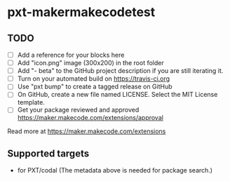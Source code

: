 # pxt-makermakecodetest



## TODO

- [ ] Add a reference for your blocks here
- [ ] Add "icon.png" image (300x200) in the root folder
- [ ] Add "- beta" to the GitHub project description if you are still iterating it.
- [ ] Turn on your automated build on https://travis-ci.org
- [ ] Use "pxt bump" to create a tagged release on GitHub
- [ ] On GitHub, create a new file named LICENSE. Select the MIT License template.
- [ ] Get your package reviewed and approved https://maker.makecode.com/extensions/approval

Read more at https://maker.makecode.com/extensions

## Supported targets

* for PXT/codal
(The metadata above is needed for package search.)

